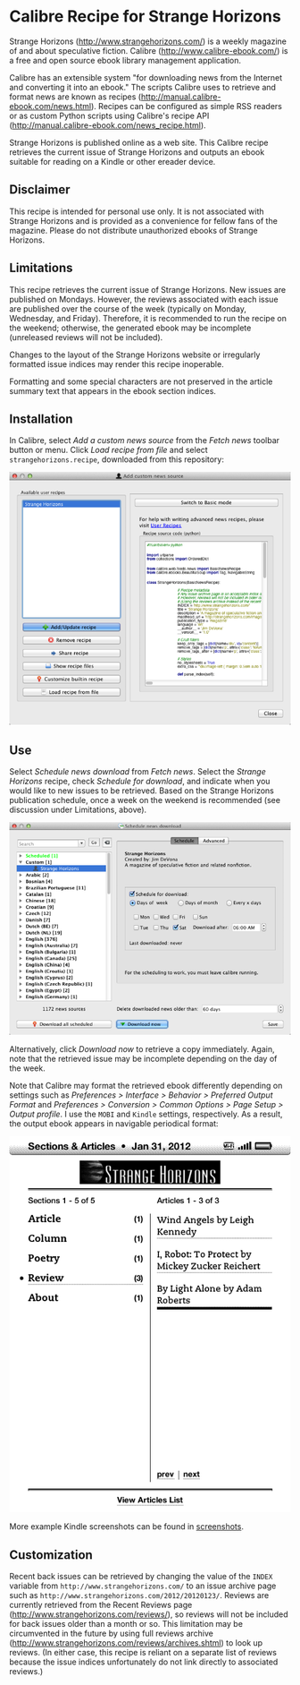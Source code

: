 Calibre Recipe for Strange Horizons
===================================

Strange Horizons (http://www.strangehorizons.com/) is a weekly magazine of and about speculative fiction. Calibre (http://www.calibre-ebook.com/) is a free and open source ebook library management application.

Calibre has an extensible system "for downloading news from the Internet and converting it into an ebook." The scripts Calibre uses to retrieve and format news are known as recipes (http://manual.calibre-ebook.com/news.html). Recipes can be configured as simple RSS readers or as custom Python scripts using Calibre's recipe API (http://manual.calibre-ebook.com/news_recipe.html).

Strange Horizons is published online as a web site. This Calibre recipe retrieves the current issue of Strange Horizons and outputs an ebook suitable for reading on a Kindle or other ereader device. 

Disclaimer
----------

This recipe is intended for personal use only. It is not associated with Strange Horizons and is provided as a convenience for fellow fans of the magazine. Please do not distribute unauthorized ebooks of Strange Horizons.

Limitations
-----------

This recipe retrieves the current issue of Strange Horizons. New issues are published on Mondays. However, the reviews associated with each issue are published over the course of the week (typically on Monday, Wednesday, and Friday). Therefore, it is recommended to run the recipe on the weekend; otherwise, the generated ebook may be incomplete (unreleased reviews will not be included).

Changes to the layout of the Strange Horizons website or irregularly formatted issue indices may render this recipe inoperable.

Formatting and some special characters are not preserved in the article summary text that appears in the ebook section indices.

Installation
------------

In Calibre, select _Add a custom news source_ from the _Fetch news_ toolbar button or menu. Click _Load recipe from file_ and select `strangehorizons.recipe`, downloaded from this repository:

![Screenshot of Add a custom news source window](https://github.com/anoved/Calibre-Recipe-for-Strange-Horizons/raw/master/Screenshots/Calibre-Custom-Recipes.png)

Use
---

Select _Schedule news download_ from _Fetch news_. Select the _Strange Horizons_ recipe, check _Schedule for download_, and indicate when you would like to new issues to be retrieved. Based on the Strange Horizons publication schedule, once a week on the weekend is recommended (see discussion under Limitations, above).

![Screenshot of Schedule news download window](https://github.com/anoved/Calibre-Recipe-for-Strange-Horizons/raw/master/Screenshots/Calibre-Download-News.png)

Alternatively, click _Download now_ to retrieve a copy immediately. Again, note that the retrieved issue may be incomplete depending on the day of the week.

Note that Calibre may format the retrieved ebook differently depending on settings such as _Preferences > Interface > Behavior > Preferred Output Format_ and _Preferences > Conversion > Common Options > Page Setup > Output profile_. I use the `MOBI` and `Kindle` settings, respectively. As a result, the output ebook appears in navigable periodical format:

![Kindle screenshot of sections and articles index](https://github.com/anoved/Calibre-Recipe-for-Strange-Horizons/raw/master/Screenshots/Sections-and-Articles.gif)

More example Kindle screenshots can be found in [screenshots](Screenshots/).

Customization
-------------

Recent back issues can be retrieved by changing the value of the `INDEX` variable from `http://www.strangehorizons.com/` to an issue archive page such as `http://www.strangehorizons.com/2012/20120123/`. Reviews are currently retrieved from the Recent Reviews page (http://www.strangehorizons.com/reviews/), so reviews will not be included for back issues older than a month or so. This limitation may be circumvented in the future by using full reviews archive (http://www.strangehorizons.com/reviews/archives.shtml) to look up reviews. (In either case, this recipe is reliant on a separate list of reviews because the issue indices unfortunately do not link directly to associated reviews.)
